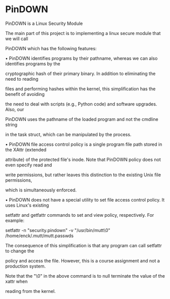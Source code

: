 # PinDOWN
PinDOWN is a Linux Security Module

The main part of this project is to implementing a linux secure module that we will call

PinDOWN which has the following features:

• PinDOWN identifies programs by their pathname, whereas we can also identifies programs by the

cryptographic hash of their primary binary. In addition to eliminating the need to reading

files and performing hashes within the kernel, this simplification has the benefit of avoiding

the need to deal with scripts (e.g., Python code) and software upgrades. Also, our

PinDOWN uses the pathname of the loaded program and not the cmdline string

in the task struct, which can be manipulated by the process.

• PinDOWN file access control policy is a single program file path stored in the XAttr (extended

attribute) of the protected file's inode. Note that PinDOWN policy does not even specify read and 

write permissions, but rather leaves this distinction to the existing Unix file permissions, 

which is simultaneously enforced.

• PinDOWN does not have a special utility to set file access control policy. It uses Linux's existing 

setfattr and getfattr commands to set and view policy, respectively. For example:

setfattr -n "security.pindown" -v "/usr/bin/mutt\0" /home/enck/.mutt/mutt.passwds

The consequence of this simplification is that any program can call setfattr to change the

policy and access the file. However, this is a course assignment and not a production system.

Note that the "\0" in the above command is to null terminate the value of the xattr when

reading from the kernel.
